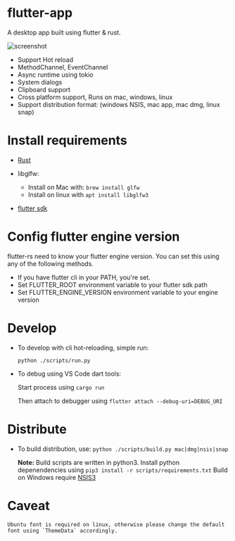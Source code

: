# flutter-app

A desktop app built using flutter & rust.

![screenshot](https://raw.githubusercontent.com/gliheng/flutter-rs/master/www/images/screenshot_mac.png)


- Support Hot reload
- MethodChannel, EventChannel
- Async runtime using tokio
- System dialogs
- Clipboard support
- Cross platform support, Runs on mac, windows, linux
- Support distribution format: (windows NSIS, mac app, mac dmg, linux snap)

# Install requirements

- [Rust](https://www.rust-lang.org/tools/install)

- libglfw:
    - Install on Mac with: `brew install glfw`
    - Install on linux with `apt install libglfw3`
    
- [flutter sdk](https://flutter.io)

# Config flutter engine version
flutter-rs need to know your flutter engine version.
You can set this using any of the following methods.
- If you have flutter cli in your PATH, you're set.
- Set FLUTTER_ROOT environment variable to your flutter sdk path
- Set FLUTTER_ENGINE_VERSION environment variable to your engine version

# Develop
- To develop with cli hot-reloading, simple run:

    `python ./scripts/run.py`

- To debug using VS Code dart tools:

    Start process using `cargo run`

    Then attach to debugger using
    `flutter attach --debug-uri=DEBUG_URI`

# Distribute
- To build distribution, use:
    `python ./scripts/build.py mac|dmg|nsis|snap`

    **Note:**
    Build scripts are written in python3. Install python depenendencies using `pip3 install -r scripts/requirements.txt`
    Build on Windows require [NSIS3](https://sourceforge.net/projects/nsis/files/NSIS%203/)

# Caveat
    Ubuntu font is required on linux, otherwise please change the default font using `ThemeData` accordingly.